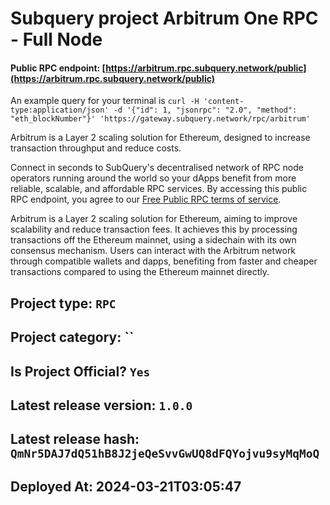 # Subquery project Arbitrum One RPC - Full Node
####  Public RPC endpoint: [https://arbitrum.rpc.subquery.network/public](https://arbitrum.rpc.subquery.network/public)

An example query for your terminal is `curl -H 'content-type:application/json' -d '{"id": 1, "jsonrpc": "2.0", "method": "eth_blockNumber"}' 'https://gateway.subquery.network/rpc/arbitrum'`

Arbitrum is a Layer 2 scaling solution for Ethereum, designed to increase transaction throughput and reduce costs.

Connect in seconds to SubQuery's decentralised network of RPC node operators running around the world so your dApps benefit from more reliable, scalable, and affordable RPC services. By accessing this public RPC endpoint, you agree to our [Free Public RPC terms of service](https://subquery.foundation/public-rpc-terms).

Arbitrum is a Layer 2 scaling solution for Ethereum, aiming to improve scalability and reduce transaction fees. It achieves this by processing transactions off the Ethereum mainnet, using a sidechain with its own consensus mechanism. Users can interact with the Arbitrum network through compatible wallets and dapps, benefiting from faster and cheaper transactions compared to using the Ethereum mainnet directly.

## Project type: `RPC`

## Project category: ``

## Is Project Official? `Yes`

## Latest release version: `1.0.0`

## Latest release hash: `QmNr5DAJ7dQ51hB8J2jeQeSvvGwUQ8dFQYojvu9syMqMoQ`

## Deployed At: 2024-03-21T03:05:47